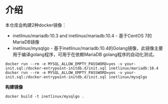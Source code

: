 # 介绍

本仓库会构建2种docker镜像：

* inetlinux/mariadb:10.3 and inetlinux/mariadb:10.4 - 基于CentOS 7的MariaDB镜像
* inetlinux/mysqlgo - 基于inetlinux/mariadb:10.4的Golang镜像，此镜像主要用于编译golang程序，可用于在依赖MariaDB golang程序的自动化测试。

```
docker run --rm -e MYSQL_ALLOW_EMPTY_PASSWORD=yes -v your-init.sql:/docker-entrypoint-initdb.d/init.sql inetlinux/mariadb:10.4
docker run --rm -e MYSQL_ALLOW_EMPTY_PASSWORD=yes -v your-init.sql:/docker-entrypoint-initdb.d/init.sql inetlinux/mysqlgo
```



**构建镜像**

    docker build -t inetlinux/mysqlgo .

